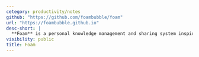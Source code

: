 ```yaml
---
cetegory: productivity/notes
github: "https://github.com/foambubble/foam"
url: "https://foambubble.github.io"
desc-short: |
  **Foam** is a personal knowledge management and sharing system inspired by [Roam Research](https://roamresearch.com/), built on [Visual Studio Code](https://code.visualstudio.com/) and [GitHub](https://github.com/).
visibility: public
title: Foam
---
```

